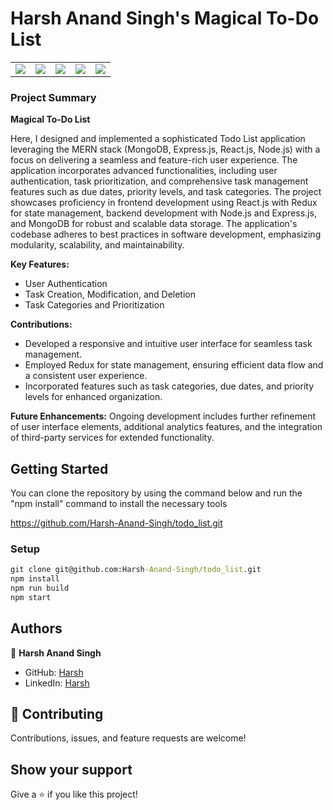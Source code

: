 # Harsh Anand Singh's Magical To-Do List
<table align="center" style="border-collapse: collapse;">
  <tr>
    <td style="border: none;"><a href="https://www.linkedin.com/in/harsh-anand-singh-66a113210/"><img src="https://img.shields.io/badge/linkedin-%230077B5.svg?&style=for-the-badge&logo=linkedin&logoColor=white" /></a></td>
    <td style="border: none;"><a href="https://stackoverflow.com/users/23025053/harsh-anand-singh/"><img src="https://img.shields.io/badge/stackoverflow-%23FF5722.svg?&style=for-the-badge&logo=stackoverflow&logoColor=white" /></a></td>
    <td style="border: none;"><a href="https://www.instagram.com/harsh_786_anand/"><img src="https://img.shields.io/badge/instagram-%23E4405F.svg?&style=for-the-badge&logo=instagram&logoColor=white" /></a></td>
    <td style="border: none;"><a href="mailto:harsh786anand@gmail.com"><img src="https://img.shields.io/badge/Gmail-D14836?style=for-the-badge&logo=gmail&logoColor=white" /></a></td>
    <td style="border: none;"><a href="https://leetcode.com/harsh786anand/"><img src="https://img.shields.io/badge/-LeetCode-FFA116?style=for-the-badge&logo=LeetCode&logoColor=black" /></a></td>
  </tr>
</table>


### Project Summary

**Magical To-Do List**

Here, I designed and implemented a sophisticated Todo List application leveraging the MERN stack (MongoDB, Express.js, React.js, Node.js) with a focus on delivering a seamless and feature-rich user experience. The application incorporates advanced functionalities, including user authentication, task prioritization, and comprehensive task management features such as due dates, priority levels, and task categories. The project showcases proficiency in frontend development using React.js with Redux for state management, backend development with Node.js and Express.js, and MongoDB for robust and scalable data storage. The application's codebase adheres to best practices in software development, emphasizing modularity, scalability, and maintainability.

**Key Features:**
- User Authentication
- Task Creation, Modification, and Deletion
- Task Categories and Prioritization


**Contributions:**
- Developed a responsive and intuitive user interface for seamless task management.
- Employed Redux for state management, ensuring efficient data flow and a consistent user experience.
- Incorporated features such as task categories, due dates, and priority levels for enhanced organization.


**Future Enhancements:**
Ongoing development includes further refinement of user interface elements, additional analytics features, and the integration of third-party services for extended functionality.


## Getting Started

You can clone the repository by using the command below and run the "npm install" command to install the necessary tools

 https://github.com/Harsh-Anand-Singh/todo_list.git

### Setup

```cmd
git clone git@github.com:Harsh-Anand-Singh/todo_list.git
npm install
npm run build
npm start
```


## Authors

👤 **Harsh Anand Singh**

- GitHub: [Harsh](https://github.com/Harsh-Anand-Singh/)
- LinkedIn: [Harsh](https://www.linkedin.com/in/harsh-anand-singh-66a113210/)


## 🤝 Contributing

Contributions, issues, and feature requests are welcome!

## Show your support

Give a ⭐️ if you like this project!

